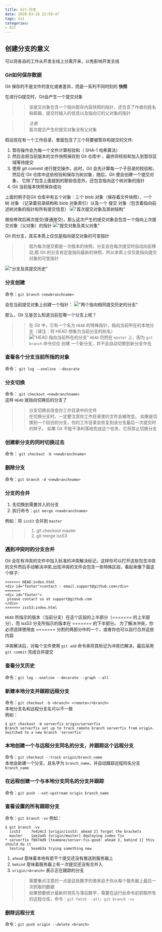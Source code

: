 ```yaml
---
title: Git-分支
date: 2020-03-26 22:59:47
tags: Git
categories: 
- Git
---
```

## 创建分支的意义
可以将各自的工作从开发主线上分离开来，以免影响开发主线

### Git如何保存数据
Git 保存的不是文件的变化或者差异，而是一系列不同时刻的 **快照**

在进行Gi提交时，Git会产生一个提交对象
>> 该提交对象包含一个指向暂存内容快照的指针，还包含了作者的姓名和邮箱、提交时输入的信息以及指向它的父对象的指针

>> *注意*\
首次提交产生的提交对象没有父对象

假设现在有一个工作目录，里面包含了三个将要被暂存和提交的文件:
1. 暂存操作会为每一个文件计算校验和（ SHA-1 哈希算法）
2. 然后会把当前版本的文件快照保存到 Git 仓库中 ，最终将校验和加入到暂存区域等待提交
3. 使用 git commit 进行提交操作，此时，Git 会先计算每一个子目录的校验和， 然后在 Git 仓库中这些校验和保存为树对象，随后，Git 便会创建一个提交对象， 它除了包含上面提到的那些信息外，还包含指向这个树对象的指针
4. Git 当前版本快照保存成功

上面的例子在Git 仓库中有五个对象：三个 blob 对象（保存着文件快照）、一个 树 对象 （记录着目录结构和 blob 对象索引）以及一个 提交 对象（包含着指向前述树对象的指针和所有提交信息）
!["首次提交对象及其树结构"](https://git-scm.com/book/en/v2/images/commit-and-tree.png "首次提交对象及其树结构")

做些修改后再次提交(普通提交)，那么这次产生的提交对象会包含一个指向上次提交对象（父对象）的指针
!["提交对象及其父对象"](https://git-scm.com/book/en/v2/images/commits-and-parents.png "提交对象及其父对象")

Git 的分支，其实本质上仅仅是指向提交对象的可变指针
>> 因为每次提交都是一次版本的快照，分支会在每次提交时自动向前移动,那 Git 的分支肯定是指向最新的快照，所以本质上仅仅是指向提交对象的可变指针

!["分支及其提交历史"](https://git-scm.com/book/en/v2/images/branch-and-history.png "分支及其提交历史")

### 分支创建
命令：`git branch <newbranchname>`

会在当前提交对象上创建一个指针：
!["两个指向相同提交历史的分支"](https://git-scm.com/book/en/v2/images/two-branches.png "两个指向相同提交历史的分支")

那么，Git 又是怎么知道当前在哪一个分支上呢？
>> 在 Git 中，它有一个名为 `HEAD` 的特殊指针，指向当前所在的本地分支（译注：将 HEAD 想象为当前分支的别名）
!["HEAD 指向当前所在的分支"](https://git-scm.com/book/en/v2/images/head-to-master.png "HEAD 指向当前所在的分支")
`HEAD` 仍然在 `master` 上，因为 `git branch` 命令仅仅 创建 一个新分支，并不会自动切换到新分支中去

### 查看各个分支当前所指的对象
命令： `git log --oneline --decorate`

### 分支切换
命令： `git checkout <newbranchname>`\
这样 `HEAD` 就指向切换后的分支了

>> 分支切换会改变你工作目录中的文件\
>> 在切换分支时，一定要注意你工作目录里的文件会被改变。 如果是切换到一个较旧的分支，你的工作目录会恢复到该分支最后一次提交时的样子。 如果 Git 不能干净利落地完成这个任务，它将禁止切换分支

### 创建新分支的同时切换过去
命令： `git checkout -b <newbranchname>`

### 删除分支
命令：`git branch -d <newbranchname>`

### 分支的合并
1. 先切换到需要并入的分支
2. 执行命令：`git merge <newbranchname>`

例如：将 `iss53` 合并到 `master`
>> 1. git checkout master
>> 2. git merge iss53

### 遇到冲突时的分支合并
Git 会在有冲突的文件中加入标准的冲突解决标记，这样你可以打开这些包含冲突的文件然后手动解决冲突,出现冲突的文件会包含一些特殊区段，看起来像下面这个样子:
```
<<<<<<< HEAD:index.html
<div id="footer">contact : email.support@github.com</div>
=======
<div id="footer">
 please contact us at support@github.com
</div>
>>>>>>> iss53:index.html
```
`HEAD` 所指示的版本（当前分支）在这个区段的上半部分（======= 的上半部分），而 iss53 分支所指示的版本在 ======= 的下半部分。 为了解决冲突，你必须选择使用由 ======= 分割的两部分中的一个，或者你也可以自行合并这些内容

冲突解决后，对每个文件使用 `git add` 命令来将其标记为冲突已解决，最后采用`git commit` 完成合并提交

### 查看分叉历史
命令：`git log --oneline --decorate --graph --all`

### 新建本地分支并跟踪远程分支
命令：`git checkout -b <branch> <remote>/<branch>` \
本地分支名和远程分支名可以不一致\
例如： 
```
$ git checkout -b serverfix origin/serverfix
Branch serverfix set up to track remote branch serverfix from origin.
Switched to a new branch 'serverfix'
```

### 本地创建一个与远程分支同名的分支，并跟踪这个远程分支
命令：`git checkout --track origin/branch_name` \
本地会新建一个分支，且名字为 `branch_name`，并自动跟踪远程同名分支 `branch_name`

### 在远程创建一个与本地分支同名的分支并跟踪
命令：`git push --set-upstream origin branch_name `

### 查看设置的所有跟踪分支
命令：`git branch -vv`
例如：
```
$ git branch -vv
  iss53     7e424c3 [origin/iss53: ahead 2] forgot the brackets
  master    1ae2a45 [origin/master] deploying index fix
* serverfix f8674d9 [teamone/server-fix-good: ahead 3, behind 1] this should do it
  testing   5ea463a trying something new
```
1. `ahead` 意味着本地有若干个提交还没有推送到服务器上
2. `behind` 意味着服务器上有一次提交还没有合并入
3. `origin/<branch>` 表示正在跟踪的分支

>> 需要重点注意的一点是这些数字的值来自于你从每个服务器上最后一次抓取的数据\
如果想要统计最新的领先与落后数字，需要在运行此命令前抓取所有的远程仓库，命令：`git fetch --all; git branch -vv`

### 删除远程分支
命令：`git push origin --delete <branch>` 